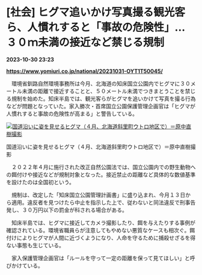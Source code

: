 # [社会] ヒグマ追いかけ写真撮る観光客ら、人慣れすると「事故の危険性」…３０ｍ未満の接近など禁じる規制

**2023-10-30 23:23**

**https://www.yomiuri.co.jp/national/20231031-OYT1T50045/**

　環境省釧路自然環境事務所は今月、北海道の知床国立公園内でヒグマに３０メートル未満の距離で接近することと、５０メートル未満でつきまとうことを禁じる規制を始めた。知床半島では、観光客らがヒグマを追いかけて写真を撮る行為などが問題となっていた。家入勝次・首席国立公園保護管理企画官は「ヒグマが人慣れすると事故の危険性が高まる」と警告している。

[![国道沿いに姿を見せるヒグマ（４月、北海道斜里町ウトロ地区で）＝原中直樹撮影](https://www.yomiuri.co.jp/media/2023/10/20231031-OYT1I50018-1.jpg)](https://www.yomiuri.co.jp/pluralphoto/20231031-OYT1I50018/)

国道沿いに姿を見せるヒグマ（４月、北海道斜里町ウトロ地区で）＝原中直樹撮影

　２０２２年４月に施行された改正自然公園法では、国立公園内での野生動物への餌付けや接近などが規制対象となった。接近禁止の距離など具体的な数値基準を設けたのは全国初という。

　規制は、改定した「知床国立公園管理計画書」に盛り込まれ、今月１３日から適用。違反者を見つけたら中止を指示した上で、従わないと同法違反で刑事告発し、３０万円以下の罰金が科される場合がある。

　知床半島では、ヒグマに接近してカメラ撮影したり、餌を与えたりする事例が確認されている。環境省職員らが注意してもやめない悪質なケースも相次ぐ。餌付けによりヒグマが人間に近づくようになり、人命を守るために捕殺せざるを得ない事態も生じている。

　家入保護管理企画官は「ルールを守って一定の距離を保って見てほしい」と呼びかけている。